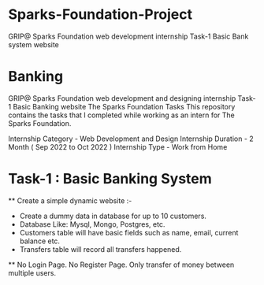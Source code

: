 # Sparks-Foundation-Project

GRIP@ Sparks Foundation web development internship Task-1 Basic Bank system website

# Banking

GRIP@ Sparks Foundation web development and designing internship Task-1 Basic Banking website
The Sparks Foundation Tasks
This repository contains the tasks that I completed while working as an intern for The Sparks Foundation.

Internship Category - Web Development and Design
Internship Duration - 2 Month ( Sep 2022 to Oct 2022 )
Internship Type - Work from Home

# Task-1 : Basic Banking System <a href=""></a>

\*\* Create a simple dynamic website :-

- Create a dummy data in database for up to 10 customers.
- Database Like: Mysql, Mongo, Postgres, etc.
- Customers table will have basic fields such as name, email,
  current balance etc.
- Transfers table will record all transfers happened.

\*\* No Login Page. No Register Page. Only transfer of money
between multiple users.
